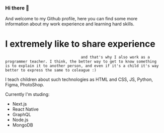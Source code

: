 ### Hi there 👋

And welcome to my Github profile, here you can find some more information about my work experience and learning hard skills.

# I extremely like to share experience 
                                      and that's why I also work as a programmer teacher. I think, the better way to get to know something is to explain it to another person, and even if it's a child it's way better to express the same to coleague :)
I teach children about such technologies as HTML and CSS, JS, Python, Figma, PhotoShop.



Currently I'm studing: 
- Next.js
- React Native 
- GraphQL
- Node.js
- MongoDB
